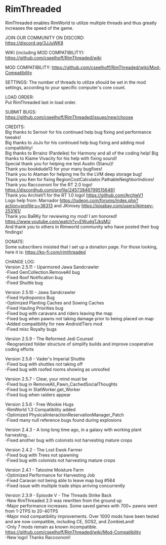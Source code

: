 # RimThreaded  
RimThreaded enables RimWorld to utilize multiple threads and thus greatly increases the speed of the game.  

JOIN OUR COMMUNITY ON DISCORD:  
https://discord.gg/3JJuWK8  

WIKI (including MOD COMPATIBILITY):
https://github.com/cseelhoff/RimThreaded/wiki

MOD COMPATIBILITY:
https://github.com/cseelhoff/RimThreaded/wiki/Mod-Compatibility

SETTINGS: 
The number of threads to utilize should be set in the mod settings, according to your specific computer's core count.  

LOAD ORDER:  
Put RimThreaded last in load order.  

SUBMIT BUGS:  
https://github.com/cseelhoff/RimThreaded/issues/new/choose  

CREDITS:  
Big thanks to Sernoir for his continued help bug fixing and performance tweaks!  
Big thanks to JoJo for his continued help bug fixing and adding mod compatibility!  
Big thanks to Brrainz (Pardeike) for Harmony and all of the coding help!
Big thanks to Kiame Vivacity for his help with fixing sound!  
Special thank you for helping me test Austin (Stanui)!  
Thank you bookdude13 for your many bugfixes!  
Thank you to Ataman for helping me fix the LVM deep storage bug!  
Thank you Ken for fixing RegionCostCalculator.PathableNeighborIndices!  
Thank you Raccoononi for the RT 2.0 logo! https://discordhub.com/profile/245738467995156481  
Thank you ArchieV1 for the RT 1.0 logo! https://github.com/ArchieV1  
Logo help from: Marnador https://ludeon.com/forums/index.php?action=profile;u=36313 and JKimsey https://pixabay.com/users/jkimsey-253161/  
Thank you BaRKy for reviewing my mod! I am honored! https://www.youtube.com/watch?v=EWudgTJksMU  
And thank you to others in Rimworld community who have posted their bug findings!  

DONATE:  
Some subscribers insisted that I set up a donation page. For those looking, here it is: https://ko-fi.com/rimthreaded  

CHANGE LOG:  
Version 2.5.11 - Uparmored Jawa Sandcrawler  
-Fixed GenCollection.RemoveAll bug  
-Fixed Roof Notification bug  
-Fixed Shuttle bug  

Version 2.5.10 - Jawa Sandcrawler  
-Fixed Hydroponics Bug  
-Optimized Planting Caches and Sowing Caches  
-Fixed Hauling Priorities bug  
-Fixed bug with caravans and riders leaving the map  
-Fixed bug when pawns not taking damage prior to being placed on map  
-Added compatibility for new AndroidTiers mod  
-Fixed misc Royalty bugs  

Version 2.5.9 - The Reformed Jedi Counsel  
-Reogranized folder structure of simplify builds and improve cooperative coding efforts  

Version 2.5.8 - Vader's Imperial Shuttle  
-Fixed bug with shuttles not taking off  
-Fixed bug with roofed rooms showing as unroofed  

Version 2.5.7 - Clear, your mind must be  
-Fixed bug in RemoveAll_Pawn_CachedSocialThoughts  
-Fixed bug in StatWorker.get_Worker  
-Fixed bug when raiders appear  

Version 2.5.6 - Free Wookie Hugs  
-RimWorld 1.3 Compatibility added  
-Optimized PhysicalInteractionReservationManager_Patch  
-Fixed many null reference bugs found during explosions  

Version 2.4.3 - A long long time ago, in a galaxy with working plant harvesting...  
-Fixed another bug with colonists not harvesting mature crops  

Version 2.4.2 - The Lost Ewok Farmer  
-Fixed bug with Trees not spawning  
-Fixed bug with colonists not harvesting mature crops  

Version 2.4.1 - Tatooine Moisture Farm  
-Optimized Performance for Harvesting Job  
-Fixed Caravan not being able to leave map bug #564  
-Fixed issue with multiple trade ships arriving concurrently  

Version 2.3.9 - Episode V - The Threads Strike Back  
-New RimThreaded 2.0 was rewritten from the ground up  
-Major performance increases. Some saved games with 700+ pawns went from 1-2TPS to 20-40TPS  
-Major mod compatibility improvements. Over 1000 mods have been tested and are now compatible, including CE, SOS2, and ZombieLand!  
-Only 7 mods remain as known incompatible. https://github.com/cseelhoff/RimThreaded/wiki/Mod-Compatibility  
-New logo! Thanks Raccoononi!  
